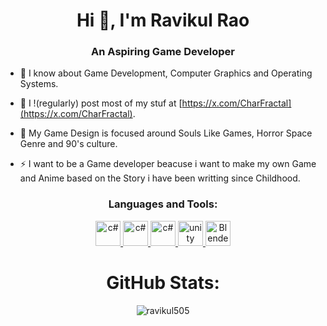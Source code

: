 <h1 align="center">Hi 👋, I'm Ravikul Rao</h1>
<h3 align="center">An Aspiring Game Developer</h3>

- 💬 I know about Game Development, Computer Graphics and Operating Systems.
  
- 📝 I !(regularly) post most of my stuf at [https://x.com/CharFractal](https://x.com/CharFractal).
  
- 🌱 My Game Design is focused around Souls Like Games, Horror Space Genre and 90's culture.
  
- ⚡  I want to be a Game developer beacuse i want to make my own Game and Anime based on the Story i have been writting since Childhood.

<h3 align="center">Languages and Tools:</h3>
<p align="center">
  <a href="https://docs.microsoft.com/en-us/dotnet/csharp/" target="_blank">
    <img src="https://cdn.worldvectorlogo.com/logos/c-1.svg" alt="c#" width="40" height="40"/>
  </a>
  <a href="https://docs.microsoft.com/en-us/dotnet/csharp/" target="_blank">
    <img src="https://cdn.worldvectorlogo.com/logos/c.svg" alt="c#" width="40" height="40"/>
  </a>
  <a href="https://docs.microsoft.com/en-us/dotnet/csharp/" target="_blank">
    <img src="https://cdn.worldvectorlogo.com/logos/c--4.svg" alt="c#" width="40" height="40"/>
  </a>
  <a href="https://unity.com/" target="_blank">
    <img src="https://cdn.worldvectorlogo.com/logos/unity-69.svg" alt="unity" width="40" height="40"/>
  </a>
    <a href="https://docs.blender.org/" target="_blank">
    <img src="https://cdn.worldvectorlogo.com/logos/blender-2.svg" alt="Blender" width="40" height="40"/>
  </a>
</p>

<h1 align="center">GitHub Stats:</h1>
<div >
  <p align="center"><img align="center" src="https://github-readme-streak-stats.herokuapp.com/?user=ravikul505&show_icons=true&locale=en&layout=compact&theme=algolia" alt="ravikul505" /></p>
</div> 


